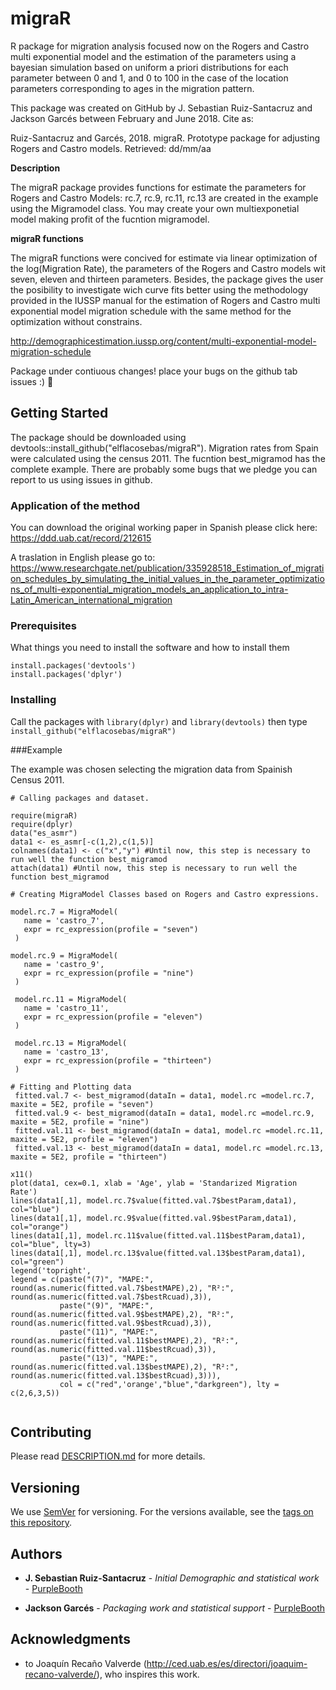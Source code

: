 
# migraR
R package for migration analysis focused now on the Rogers and Castro multi exponential model and the estimation of the parameters using a bayesian simulation based on uniform a priori distributions for each parameter between 0 and 1, and 0 to 100 in the case of the location parameters corresponding to ages in the migration pattern. 

This package was created on GitHub by J. Sebastian Ruiz-Santacruz and Jackson Garcés between February and June 2018.
Cite as: 

Ruiz-Santacruz and Garcés, 2018. migraR. Prototype package for adjusting Rogers and Castro models. Retrieved: dd/mm/aa

**Description**

The migraR package provides functions for estimate the parameters for Rogers and Castro Models: 
rc.7, rc.9, rc.11, rc.13 are created in the example using the Migramodel class. You may create your own multiexponetial model making 
profit of the fucntion migramodel.

**migraR functions**

The migraR functions were concived for estimate via linear optimization of the log(Migration Rate), the parameters of the Rogers and Castro models wit seven, eleven and thirteen parameters. Besides, the package gives the user the posibility to investigate wich curve fits better using the methodology provided in the IUSSP manual for the estimation of Rogers and Castro multi exponential model migration schedule with the same method for the optimization without constrains. 

http://demographicestimation.iussp.org/content/multi-exponential-model-migration-schedule

Package under contiuous changes! place your bugs on the github tab issues :) :rocket:

## Getting Started

The package should be downloaded using devtools::install_github("elflacosebas/migraR"). Migration rates from Spain were calculated using the census 2011. The fucntion best_migramod has the complete example. There are probably some bugs that we pledge you can report to us using issues in github. 

### Application of the method 

You can download the original working paper in Spanish please click here: 
https://ddd.uab.cat/record/212615

A traslation in English please go to: 
https://www.researchgate.net/publication/335928518_Estimation_of_migration_schedules_by_simulating_the_initial_values_in_the_parameter_optimizations_of_multi-exponential_migration_models_an_application_to_intra-Latin_American_international_migration


### Prerequisites

What things you need to install the software and how to install them

```
install.packages('devtools')
install.packages('dplyr')
```

### Installing

Call the packages with `library(dplyr)` and `library(devtools)` then type `install_github("elflacosebas/migraR")` 

###Example

The example was chosen selecting the migration data from Spainish Census 2011. 

```
# Calling packages and dataset.

require(migraR)
require(dplyr)
data("es_asmr")
data1 <- es_asmr[-c(1,2),c(1,5)]
colnames(data1) <- c("x","y") #Until now, this step is necessary to run well the function best_migramod
attach(data1) #Until now, this step is necessary to run well the function best_migramod

# Creating MigraModel Classes based on Rogers and Castro expressions. 

model.rc.7 = MigraModel(
   name = 'castro_7',
   expr = rc_expression(profile = "seven")
 )
 
model.rc.9 = MigraModel(
   name = 'castro_9',
   expr = rc_expression(profile = "nine")
 )
 
 model.rc.11 = MigraModel(
   name = 'castro_11',
   expr = rc_expression(profile = "eleven")
 )
 
 model.rc.13 = MigraModel(
   name = 'castro_13',
   expr = rc_expression(profile = "thirteen")
 )

# Fitting and Plotting data
 fitted.val.7 <- best_migramod(dataIn = data1, model.rc =model.rc.7, maxite = 5E2, profile = "seven")
 fitted.val.9 <- best_migramod(dataIn = data1, model.rc =model.rc.9, maxite = 5E2, profile = "nine")
 fitted.val.11 <- best_migramod(dataIn = data1, model.rc =model.rc.11, maxite = 5E2, profile = "eleven")
 fitted.val.13 <- best_migramod(dataIn = data1, model.rc =model.rc.13, maxite = 5E2, profile = "thirteen")

x11()
plot(data1, cex=0.1, xlab = 'Age', ylab = 'Standarized Migration Rate')
lines(data1[,1], model.rc.7$value(fitted.val.7$bestParam,data1), col="blue")
lines(data1[,1], model.rc.9$value(fitted.val.9$bestParam,data1), col="orange")
lines(data1[,1], model.rc.11$value(fitted.val.11$bestParam,data1), col="blue", lty=3)
lines(data1[,1], model.rc.13$value(fitted.val.13$bestParam,data1), col="green")
legend('topright',
legend = c(paste("(7)", "MAPE:", round(as.numeric(fitted.val.7$bestMAPE),2), "R²:", round(as.numeric(fitted.val.7$bestRcuad),3)),
           paste("(9)", "MAPE:", round(as.numeric(fitted.val.9$bestMAPE),2), "R²:", round(as.numeric(fitted.val.9$bestRcuad),3)),                     
           paste("(11)", "MAPE:", round(as.numeric(fitted.val.11$bestMAPE),2), "R²:", round(as.numeric(fitted.val.11$bestRcuad),3)), 
           paste("(13)", "MAPE:", round(as.numeric(fitted.val.13$bestMAPE),2), "R²:", round(as.numeric(fitted.val.13$bestRcuad),3))),
           col = c("red",'orange',"blue","darkgreen"), lty = c(2,6,3,5))


```

## Contributing

Please read [DESCRIPTION.md](https://github.com/elflacosebas/migrar) for more details.

## Versioning

We use [SemVer](http://semver.org/) for versioning. For the versions available, see the [tags on this repository](https://github.com/your/project/tags). 

## Authors

* **J. Sebastian Ruiz-Santacruz** - *Initial Demographic and statistical work* - [PurpleBooth](https://github.com/elflacosebas)

* **Jackson Garcés** - *Packaging work and statistical support* - [PurpleBooth](https://github.com/jackowacko)

## Acknowledgments

* to Joaquín Recaño Valverde (http://ced.uab.es/es/directori/joaquim-recano-valverde/), who inspires this work. 
